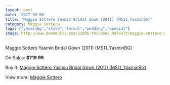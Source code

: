 ```yaml
---
layout: post
date: '2017-05-06'
title: "Maggie Sottero Yasmin Bridal Gown (2011) (MS11_YasminBG)"
category: Maggie Sottero
tags: ["yasminbg","style","formal","wedding","special"]
image: http://www.benemulti.com/12005-thickbox_default/maggie-sottero-yasmin-bridal-gown-2011-ms11yasminbg.jpg
---
```

Maggie Sottero Yasmin Bridal Gown (2011) (MS11_YasminBG)

On Sales: **$719.99**
<a href="https://www.benemulti.com/en/maggie-sottero/4500-maggie-sottero-yasmin-bridal-gown-2011-ms11yasminbg.html"><amp-img layout="responsive" width="600" height="600" src="//www.benemulti.com/12005-thickbox_default/maggie-sottero-yasmin-bridal-gown-2011-ms11yasminbg.jpg" alt="Maggie Sottero Yasmin Bridal Gown (2011) (MS11_YasminBG) 0" /></a>
<a href="https://www.benemulti.com/en/maggie-sottero/4500-maggie-sottero-yasmin-bridal-gown-2011-ms11yasminbg.html"><amp-img layout="responsive" width="600" height="600" src="//www.benemulti.com/12007-thickbox_default/maggie-sottero-yasmin-bridal-gown-2011-ms11yasminbg.jpg" alt="Maggie Sottero Yasmin Bridal Gown (2011) (MS11_YasminBG) 1" /></a>
<a href="https://www.benemulti.com/en/maggie-sottero/4500-maggie-sottero-yasmin-bridal-gown-2011-ms11yasminbg.html"><amp-img layout="responsive" width="600" height="600" src="//www.benemulti.com/12006-thickbox_default/maggie-sottero-yasmin-bridal-gown-2011-ms11yasminbg.jpg" alt="Maggie Sottero Yasmin Bridal Gown (2011) (MS11_YasminBG) 2" /></a>

Buy it: [Maggie Sottero Yasmin Bridal Gown (2011) (MS11_YasminBG)](https://www.benemulti.com/en/maggie-sottero/4500-maggie-sottero-yasmin-bridal-gown-2011-ms11yasminbg.html "Maggie Sottero Yasmin Bridal Gown (2011) (MS11_YasminBG)")

View more: [Maggie Sottero](https://www.benemulti.com/en/41-maggie-sottero "Maggie Sottero")